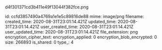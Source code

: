 d4f301371cd3b411e49f13044f382fce.png

id: ccfd3857490a4769a1e1e5c89816de88
mime: image/png
filename: 
created_time: 2020-08-31T23:01:14.421Z
updated_time: 2020-08-31T23:01:14.421Z
user_created_time: 2020-08-31T23:01:14.421Z
user_updated_time: 2020-08-31T23:01:14.421Z
file_extension: png
encryption_cipher_text: 
encryption_applied: 0
encryption_blob_encrypted: 0
size: 266893
is_shared: 0
type_: 4